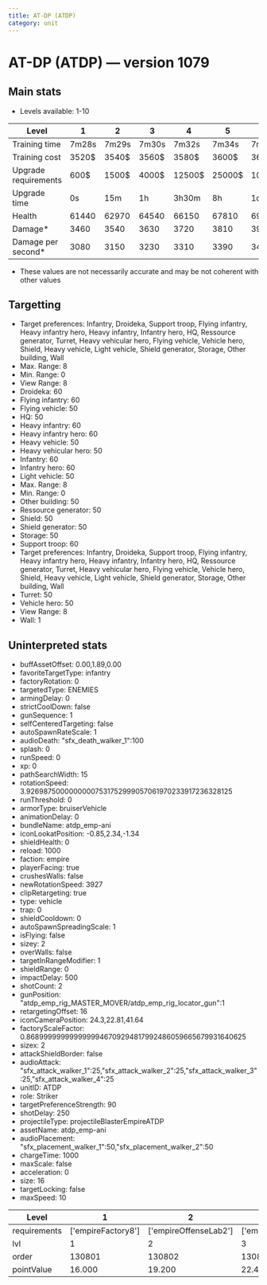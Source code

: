 ```yaml
---
title: AT-DP (ATDP)
category: unit
---
```


# AT-DP (ATDP) — version 1079

## Main stats

  * Levels available: 1-10

|Level               |1    |2    |3    |4     |5     |6      |7      |8      |9       |10      |
|--------------------|-----|-----|-----|------|------|-------|-------|-------|--------|--------|
|Training time       |7m28s|7m29s|7m30s|7m32s |7m34s |7m36s  |7m38s  |7m40s  |7m44s   |8m      |
|Training cost       |3520$|3540$|3560$|3580$ |3600$ |3620$  |3640$  |3660$  |3696$   |4048$   |
|Upgrade requirements|600$ |1500$|4000$|12500$|25000$|100000$|160000$|320000$|1000000$|1750000$|
|Upgrade time        |0s   |15m  |1h   |3h30m |8h    |1d     |2d     |3d12h  |5d      |1w1d    |
|Health              |61440|62970|64540|66150 |67810 |69510  |71260  |73060  |74900   |76800   |
|Damage*             |3460 |3540 |3630 |3720  |3810  |3910   |4010   |4110   |4210    |4320    |
|Damage per second*  |3080 |3150 |3230 |3310  |3390  |3480   |3560   |3650   |3740    |3840    |

* These values are not necessarily accurate and may be not coherent with other values

## Targetting

  * Target preferences: Infantry, Droideka, Support troop, Flying infantry, Heavy infantry hero, Heavy infantry, Infantry hero, HQ, Ressource generator, Turret, Heavy vehicular hero, Flying vehicle, Vehicle hero, Shield, Heavy vehicle, Light vehicle, Shield generator, Storage, Other building, Wall
  * Max. Range: 8
  * Min. Range: 0
  * View Range: 8
  * Droideka: 60
  * Flying infantry: 60
  * Flying vehicle: 50
  * HQ: 50
  * Heavy infantry: 60
  * Heavy infantry hero: 60
  * Heavy vehicle: 50
  * Heavy vehicular hero: 50
  * Infantry: 60
  * Infantry hero: 60
  * Light vehicle: 50
  * Max. Range: 8
  * Min. Range: 0
  * Other building: 50
  * Ressource generator: 50
  * Shield: 50
  * Shield generator: 50
  * Storage: 50
  * Support troop: 60
  * Target preferences: Infantry, Droideka, Support troop, Flying infantry, Heavy infantry hero, Heavy infantry, Infantry hero, HQ, Ressource generator, Turret, Heavy vehicular hero, Flying vehicle, Vehicle hero, Shield, Heavy vehicle, Light vehicle, Shield generator, Storage, Other building, Wall
  * Turret: 50
  * Vehicle hero: 50
  * View Range: 8
  * Wall: 1

## Uninterpreted stats

  * buffAssetOffset: 0.00,1.89,0.00
  * favoriteTargetType: infantry
  * factoryRotation: 0
  * targetedType: ENEMIES
  * armingDelay: 0
  * strictCoolDown: false
  * gunSequence: 1
  * selfCenteredTargeting: false
  * autoSpawnRateScale: 1
  * audioDeath: "sfx_death_walker_1":100
  * splash: 0
  * runSpeed: 0
  * xp: 0
  * pathSearchWidth: 15
  * rotationSpeed: 3.92698750000000007531752999057061970233917236328125
  * runThreshold: 0
  * armorType: bruiserVehicle
  * animationDelay: 0
  * bundleName: atdp_emp-ani
  * iconLookatPosition: -0.85,2.34,-1.34
  * shieldHealth: 0
  * reload: 1000
  * faction: empire
  * playerFacing: true
  * crushesWalls: false
  * newRotationSpeed: 3927
  * clipRetargeting: true
  * type: vehicle
  * trap: 0
  * shieldCooldown: 0
  * autoSpawnSpreadingScale: 1
  * isFlying: false
  * sizey: 2
  * overWalls: false
  * targetInRangeModifier: 1
  * shieldRange: 0
  * impactDelay: 500
  * shotCount: 2
  * gunPosition: "atdp_emp_rig_MASTER_MOVER/atdp_emp_rig_locator_gun":1
  * retargetingOffset: 16
  * iconCameraPosition: 24.3,22.81,41.64
  * factoryScaleFactor: 0.8689999999999999946709294817992486059665679931640625
  * sizex: 2
  * attackShieldBorder: false
  * audioAttack: "sfx_attack_walker_1":25,"sfx_attack_walker_2":25,"sfx_attack_walker_3":25,"sfx_attack_walker_4":25
  * unitID: ATDP
  * role: Striker
  * targetPreferenceStrength: 90
  * shotDelay: 250
  * projectileType: projectileBlasterEmpireATDP
  * assetName: atdp_emp-ani
  * audioPlacement: "sfx_placement_walker_1":50,"sfx_placement_walker_2":50
  * chargeTime: 1000
  * maxScale: false
  * acceleration: 0
  * size: 16
  * targetLocking: false
  * maxSpeed: 10

|Level       |1                 |2                    |3                    |4                    |5                    |6                    |7                    |8                    |9                    |10                    |
|------------|------------------|---------------------|---------------------|---------------------|---------------------|---------------------|---------------------|---------------------|---------------------|----------------------|
|requirements|['empireFactory8']|['empireOffenseLab2']|['empireOffenseLab3']|['empireOffenseLab4']|['empireOffenseLab5']|['empireOffenseLab6']|['empireOffenseLab7']|['empireOffenseLab8']|['empireOffenseLab9']|['empireOffenseLab10']|
|lvl         |1                 |2                    |3                    |4                    |5                    |6                    |7                    |8                    |9                    |10                    |
|order       |130801            |130802               |130803               |130804               |130805               |130806               |130807               |130808               |130809               |130810                |
|pointValue  |16.000            |19.200               |22.400               |25.600               |28.800               |32.000               |35.200               |38.400               |41.600               |48.000                |

